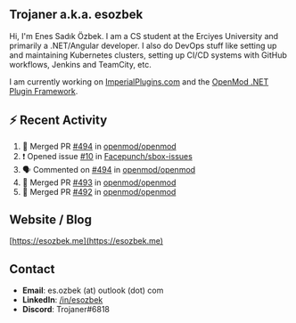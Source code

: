 ##  Trojaner a.k.a. esozbek
Hi, I'm Enes Sadık Özbek. I am a CS student at the Erciyes University and primarily a .NET/Angular developer. I also do DevOps stuff like setting up and maintaining Kubernetes clusters, setting up CI/CD systems with GitHub workflows, Jenkins and TeamCity, etc.

I am currently working on [ImperialPlugins.com](https://imperialplugins.com) and the [OpenMod .NET Plugin Framework](https://github.com/openmod/openmod). 

## :zap: Recent Activity

<!--START_SECTION:activity-->
1. 🎉 Merged PR [#494](https://github.com/openmod/openmod/pull/494) in [openmod/openmod](https://github.com/openmod/openmod)
2. ❗️ Opened issue [#10](https://github.com/Facepunch/sbox-issues/issues/10) in [Facepunch/sbox-issues](https://github.com/Facepunch/sbox-issues)
3. 🗣 Commented on [#494](https://github.com/openmod/openmod/issues/494) in [openmod/openmod](https://github.com/openmod/openmod)
4. 🎉 Merged PR [#493](https://github.com/openmod/openmod/pull/493) in [openmod/openmod](https://github.com/openmod/openmod)
5. 🎉 Merged PR [#492](https://github.com/openmod/openmod/pull/492) in [openmod/openmod](https://github.com/openmod/openmod)
<!--END_SECTION:activity-->

## Website / Blog
[https://esozbek.me](https://esozbek.me)

## Contact
- **Email**: es.ozbek (at) outlook (dot) com
- **LinkedIn**: [/in/esozbek](https://linkedin.com/in/esozbek)
- **Discord**: Trojaner#6818
